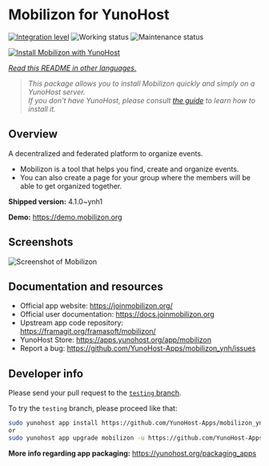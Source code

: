 <!--
N.B.: This README was automatically generated by <https://github.com/YunoHost/apps/tree/master/tools/readme_generator>
It shall NOT be edited by hand.
-->

# Mobilizon for YunoHost

[![Integration level](https://apps.yunohost.org/badge/integration/mobilizon)](https://ci-apps.yunohost.org/ci/apps/mobilizon/)
![Working status](https://apps.yunohost.org/badge/state/mobilizon)
![Maintenance status](https://apps.yunohost.org/badge/maintained/mobilizon)

[![Install Mobilizon with YunoHost](https://install-app.yunohost.org/install-with-yunohost.svg)](https://install-app.yunohost.org/?app=mobilizon)

*[Read this README in other languages.](./ALL_README.md)*

> *This package allows you to install Mobilizon quickly and simply on a YunoHost server.*  
> *If you don't have YunoHost, please consult [the guide](https://yunohost.org/install) to learn how to install it.*

## Overview

A decentralized and federated platform to organize events.

- Mobilizon is a tool that helps you find, create and organize events.
- You can also create a page for your group where the members will be able to get organized together.


**Shipped version:** 4.1.0~ynh1

**Demo:** <https://demo.mobilizon.org>

## Screenshots

![Screenshot of Mobilizon](./doc/screenshots/screenshot1.jpg)

## Documentation and resources

- Official app website: <https://joinmobilizon.org/>
- Official user documentation: <https://docs.joinmobilizon.org>
- Upstream app code repository: <https://framagit.org/framasoft/mobilizon/>
- YunoHost Store: <https://apps.yunohost.org/app/mobilizon>
- Report a bug: <https://github.com/YunoHost-Apps/mobilizon_ynh/issues>

## Developer info

Please send your pull request to the [`testing` branch](https://github.com/YunoHost-Apps/mobilizon_ynh/tree/testing).

To try the `testing` branch, please proceed like that:

```bash
sudo yunohost app install https://github.com/YunoHost-Apps/mobilizon_ynh/tree/testing --debug
or
sudo yunohost app upgrade mobilizon -u https://github.com/YunoHost-Apps/mobilizon_ynh/tree/testing --debug
```

**More info regarding app packaging:** <https://yunohost.org/packaging_apps>
